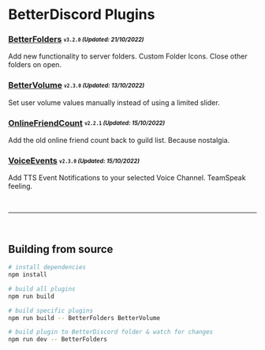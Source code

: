# BetterDiscord Plugins

### [BetterFolders](/dist/bd/BetterFolders.plugin.js) <sub><sup>`v3.2.0` *(Updated: 21/10/2022)*</sup></sub>
Add new functionality to server folders. Custom Folder Icons. Close other folders on open.

### [BetterVolume](/dist/bd/BetterVolume.plugin.js) <sub><sup>`v2.3.0` *(Updated: 13/10/2022)*</sup></sub>
Set user volume values manually instead of using a limited slider.

### [OnlineFriendCount](/dist/bd/OnlineFriendCount.plugin.js) <sub><sup>`v2.2.1` *(Updated: 15/10/2022)*</sup></sub>
Add the old online friend count back to guild list. Because nostalgia.

### [VoiceEvents](/dist/bd/VoiceEvents.plugin.js) <sub><sup>`v2.3.0` *(Updated: 15/10/2022)*</sup></sub>
Add TTS Event Notifications to your selected Voice Channel. TeamSpeak feeling.

<br>

---

<br>

## Building from source
```sh
# install dependencies
npm install

# build all plugins
npm run build

# build specific plugins
npm run build -- BetterFolders BetterVolume

# build plugin to BetterDiscord folder & watch for changes
npm run dev -- BetterFolders
```
